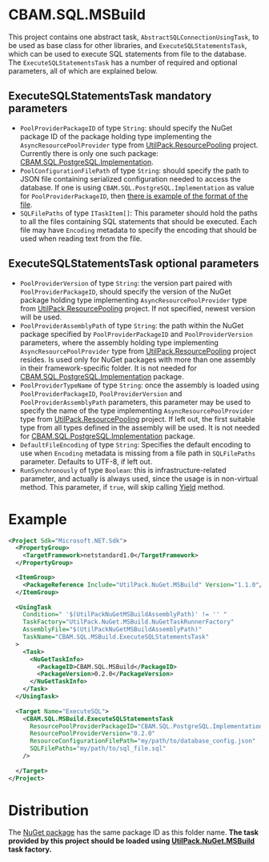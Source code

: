 # CBAM.SQL.MSBuild
This project contains one abstract task, `AbstractSQLConnectionUsingTask`, to be used as base class for other libraries, and `ExecuteSQLStatementsTask`, which can be used to execute SQL statements from file to the database.
The `ExecuteSQLStatementsTask` has a number of required and optional parameters, all of which are explained below.

## ExecuteSQLStatementsTask mandatory parameters
* `PoolProviderPackageID` of type `String`: should specify the NuGet package ID of the package holding type implementing the `AsyncResourcePoolProvider` type from [UtilPack.ResourcePooling](https://github.com/CometaSolutions/UtilPack/tree/develop/Source/UtilPack.ResourcePooling) project. Currently there is only one such package: [CBAM.SQL.PostgreSQL.Implementation](../CBAM.SQL.PostgreSQL.Implementation).
* `PoolConfigurationFilePath` of type `String`: should specify the path to JSON file containing serialized configuration needed to access the database. If one is using `CBAM.SQL.PostgreSQL.Implementation` as value for `PoolProviderPackageID`, then [there is example of the format of the file](../CBAM.SQL.PostgreSQL.Implementation).
* `SQLFilePaths` of type `ITaskItem[]`: This parameter should hold the paths to all the files containing SQL statements that should be executed. Each file may have `Encoding` metadata to specify the encoding that should be used when reading text from the file.

## ExecuteSQLStatementsTask optional parameters
* `PoolProviderVersion` of type `String`: the version part paired with `PoolProviderPackageID`, should specify the version of the NuGet package holding type implementing `AsyncResourcePoolProvider` type from [UtilPack.ResourcePooling](https://github.com/CometaSolutions/UtilPack/tree/develop/Source/UtilPack.ResourcePooling) project. If not specified, newest version will be used.
* `PoolProviderAssemblyPath` of type `String`: the path within the NuGet package specified by `PoolProviderPackageID` and `PoolProviderVersion` parameters, where the assembly holding type implementing `AsyncResourcePoolProvider` type from [UtilPack.ResourcePooling](../UtilPack.ResourcePooling) project resides. Is used only for NuGet packages with more than one assembly in their framework-specific folder. It is not needed for [CBAM.SQL.PostgreSQL.Implementation](../CBAM.SQL.PostgreSQL.Implementation) package.
* `PoolProviderTypeName` of type `String`: once the assembly is loaded using `PoolProviderPackageID`, `PoolProviderVersion` and `PoolProviderAssemblyPath` parameters, this parameter may be used to specify the name of the type implementing `AsyncResourcePoolProvider` type from [UtilPack.ResourcePooling](../UtilPack.ResourcePooling) project. If left out, the first suitable type from all types defined in the assembly will be used. It is not needed for [CBAM.SQL.PostgreSQL.Implementation](../CBAM.SQL.PostgreSQL.Implementation) package.
* `DefaultFileEncoding` of type `String`: Specifies the default encoding to use when `Encoding` metadata is missing from a file path in `SQLFilePaths` parameter. Defaults to UTF-8, if left out.
* `RunSynchronously` of type `Boolean`: this is infrastructure-related parameter, and actually is always used, since the usage is in non-virtual method. This parameter, if `true`, will skip calling [Yield](https://docs.microsoft.com/en-us/dotnet/api/microsoft.build.framework.ibuildengine3.yield) method.

# Example

```xml
<Project Sdk="Microsoft.NET.Sdk">
  <PropertyGroup>
    <TargetFramework>netstandard1.0</TargetFramework>
  </PropertyGroup>

  <ItemGroup>
    <PackageReference Include="UtilPack.NuGet.MSBuild" Version="1.1.0"/>
  </ItemGroup>
  
  <UsingTask
    Condition=" '$(UtilPackNuGetMSBuildAssemblyPath)' != '' "
    TaskFactory="UtilPack.NuGet.MSBuild.NuGetTaskRunnerFactory"
    AssemblyFile="$(UtilPackNuGetMSBuildAssemblyPath)"
    TaskName="CBAM.SQL.MSBuild.ExecuteSQLStatementsTask"
  >
    <Task>
      <NuGetTaskInfo>
        <PackageID>CBAM.SQL.MSBuild</PackageID>
        <PackageVersion>0.2.0</PackageVersion>
      </NuGetTaskInfo>
    </Task>
  </UsingTask>
  
  <Target Name="ExecuteSQL">
    <CBAM.SQL.MSBuild.ExecuteSQLStatementsTask
      ResourcePoolProviderPackageID="CBAM.SQL.PostgreSQL.Implementation"
      ResourcePoolProviderVersion="0.2.0"
      ResourceConfigurationFilePath="my/path/to/database_config.json"
      SQLFilePaths="my/path/to/sql_file.sql"
    />
    
  </Target>
</Project>
```

# Distribution
The [NuGet package](http://www.nuget.org/packages/UtilPack.NuGet.Deployment.MSBuild) has the same package ID as this folder name.
__The task provided by this project should be loaded using [UtilPack.NuGet.MSBuild](../UtilPack.NuGet.MSBuild) task factory.__
